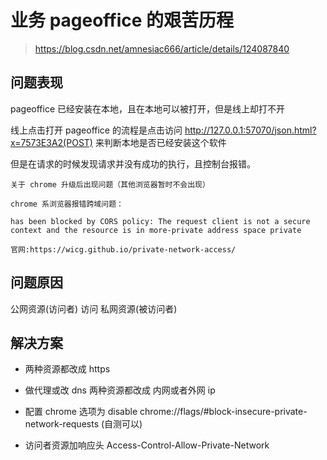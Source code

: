 # 业务 pageoffice 的艰苦历程

> https://blog.csdn.net/amnesiac666/article/details/124087840

## 问题表现

pageoffice 已经安装在本地，且在本地可以被打开，但是线上却打不开

线上点击打开 pageoffice 的流程是点击访问 http://127.0.0.1:57070/json.html?x=7573E3A2(POST) 来判断本地是否已经安装这个软件

但是在请求的时候发现请求并没有成功的执行，且控制台报错。

```
关于 chrome 升级后出现问题（其他浏览器暂时不会出现）

chrome 系浏览器报错跨域问题：

has been blocked by CORS policy: The request client is not a secure context and the resource is in more-private address space private

官网:https://wicg.github.io/private-network-access/
```

## 问题原因

公网资源(访问者) 访问 私网资源(被访问者)

## 解决方案

- 两种资源都改成 https

- 做代理或改 dns 两种资源都改成 内网或者外网 ip

- 配置 chrome 选项为 disable chrome://flags/#block-insecure-private-network-requests (自测可以)

- 访问者资源加响应头 Access-Control-Allow-Private-Network
